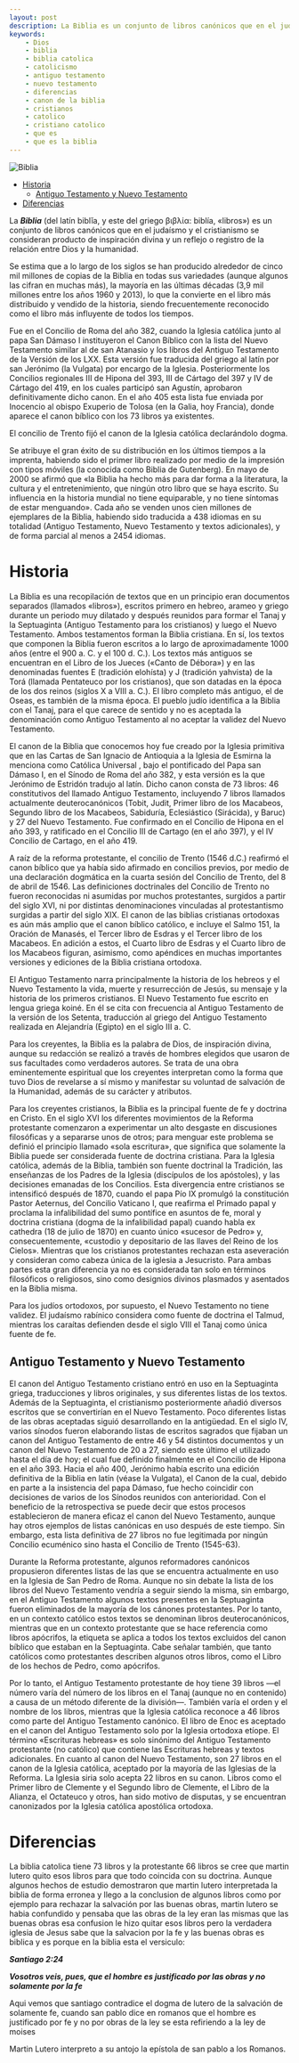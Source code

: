 ```yaml
---
layout: post
description: La Biblia es un conjunto de libros canónicos que en el judaísmo y el cristianismo se consideran producto de inspiración divina y un reflejo o registro de la relación entre Dios y la humanidad escritos primero en hebreo, arameo y griego durante un periodo muy dilatado y después reunidos para formar el Tanaj y la Septuaginta (Antiguo Testamento para los cristianos) y luego el Nuevo Testamento. Ambos testamentos forman la Biblia cristiana
keywords:
    - Dios
    - biblia
    - biblia catolica
    - catolicismo
    - antiguo testamento
    - nuevo testamento
    - diferencias 
    - canon de la biblia
    - cristianos
    - catolico
    - cristiano catolico
    - que es
    - que es la biblia
---
```


![Biblia](https://dylan14567.github.io/assets/img/Biblia.jpg)

- [Historia](#historia)
   - [Antiguo Testamento y Nuevo Testamento](#antiguo-testamento-y-nuevo-testamento)
- [Diferencias](#diferencias)

La ***Biblia*** (del latín biblĭa, y este del griego βιβλία: biblía, «libros»)​ es un conjunto de libros canónicos que en el judaísmo y el cristianismo se consideran producto de inspiración divina y un reflejo o registro de la relación entre Dios y la humanidad.

Se estima que a lo largo de los siglos se han producido alrededor de cinco mil millones de copias de la Biblia en todas sus variedades (aunque algunos las cifran en muchas más​), la mayoría en las últimas décadas (3,9 mil millones entre los años 1960 y 2013​), lo que la convierte en el libro más distribuido y vendido de la historia, siendo frecuentemente reconocido como el libro más influyente de todos los tiempos.​​

Fue en el Concilio de Roma del año 382, cuando la Iglesia católica junto al papa San Dámaso I instituyeron el Canon Bíblico con la lista del Nuevo Testamento similar al de san Atanasio y los libros del Antiguo Testamento de la Versión de los LXX. Esta versión fue traducida del griego al latín por san Jerónimo (la Vulgata) por encargo de la Iglesia. Posteriormente los Concilios regionales III de Hipona del 393, III de Cártago del 397 y IV de Cártago del 419, en los cuales participó san Agustín, aprobaron definitivamente dicho canon. En el año 405 esta lista fue enviada por Inocencio al obispo Exuperio de Tolosa (en la Galia, hoy Francia), donde aparece el canon bíblico con los 73 libros ya existentes.

El concilio de Trento fijó el canon de la Iglesia católica declarándolo dogma.

Se atribuye el gran éxito de su distribución en los últimos tiempos a la imprenta, habiendo sido el primer libro realizado por medio de la impresión con tipos móviles (la conocida como Biblia de Gutenberg).​ En mayo de 2000 se afirmó que «la Biblia ha hecho más para dar forma a la literatura, la cultura y el entretenimiento, que ningún otro libro que se haya escrito. Su influencia en la historia mundial no tiene equiparable, y no tiene síntomas de estar menguando».​ Cada año se venden unos cien millones de ejemplares de la Biblia,​​ habiendo sido traducida a 438 idiomas en su totalidad (Antiguo Testamento, Nuevo Testamento y textos adicionales), y de forma parcial al menos a 2454 idiomas.

# Historia

La Biblia es una recopilación de textos que en un principio eran documentos separados (llamados «libros»), escritos primero en hebreo, arameo y griego durante un periodo muy dilatado y después reunidos para formar el Tanaj y la Septuaginta (Antiguo Testamento para los cristianos) y luego el Nuevo Testamento. Ambos testamentos forman la Biblia cristiana. En sí, los textos que componen la Biblia fueron escritos a lo largo de aproximadamente 1000 años (entre el 900 a. C. y el 100 d. C.). Los textos más antiguos se encuentran en el Libro de los Jueces («Canto de Débora») y en las denominadas fuentes E (tradición elohísta) y J (tradición yahvista) de la Torá (llamada Pentateuco por los cristianos), que son datadas en la época de los dos reinos (siglos X a VIII a. C.). El libro completo más antiguo, el de Oseas, es también de la misma época. El pueblo judío identifica a la Biblia con el Tanaj, para el que carece de sentido y no es aceptada la denominación como Antiguo Testamento al no aceptar la validez del Nuevo Testamento.

El canon de la Biblia que conocemos hoy fue creado por la Iglesia primitiva que en las Cartas de San Ignacio de Antioquia a la Iglesia de Esmirna la menciona como Católica Universal , bajo el pontificado del  Papa san Dámaso I, en el Sínodo de Roma del año 382, y esta versión es la que Jerónimo de Estridón tradujo al latín. Dicho canon consta de 73 libros: 46 constitutivos del llamado Antiguo Testamento, incluyendo 7 libros llamados actualmente deuterocanónicos (Tobit, Judit, Primer libro de los Macabeos, Segundo libro de los Macabeos, Sabiduría, Eclesiástico (Sirácida), y Baruc) y 27 del Nuevo Testamento. Fue confirmado en el Concilio de Hipona en el año 393, y ratificado en el Concilio III de Cartago (en el año 397), y el IV Concilio de Cartago, en el año 419.

A raíz de la reforma protestante, el concilio de Trento (1546 d.C.) reafirmó el canon bíblico que ya había sido afirmado en concilios previos, por medio de una declaración dogmática en la cuarta sesión del Concilio de Trento, del 8 de abril de 1546. Las definiciones doctrinales del Concilio de Trento no fueron reconocidas ni asumidas por muchos protestantes, surgidos a partir del siglo XVI, ni por distintas denominaciones vinculadas al protestantismo surgidas a partir del siglo XIX. El canon de las biblias cristianas ortodoxas es aún más amplio que el canon bíblico católico, e incluye el Salmo 151, la Oración de Manasés, el Tercer libro de Esdras y el Tercer libro de los Macabeos. En adición a estos, el Cuarto libro de Esdras y el Cuarto libro de los Macabeos figuran, asimismo, como apéndices en muchas importantes versiones y ediciones de la Biblia cristiana ortodoxa.

El Antiguo Testamento narra principalmente la historia de los hebreos y el Nuevo Testamento la vida, muerte y resurrección de Jesús, su mensaje y la historia de los primeros cristianos. El Nuevo Testamento fue escrito en lengua griega koiné. En él se cita con frecuencia al Antiguo Testamento de la versión de los Setenta, traducción al griego del Antiguo Testamento realizada en Alejandría (Egipto) en el siglo III a. C.

Para los creyentes, la Biblia es la palabra de Dios, de inspiración divina, aunque su redacción se realizó a través de hombres elegidos que usaron de sus facultades como verdaderos autores. Se trata de una obra eminentemente espiritual que los creyentes interpretan como la forma que tuvo Dios de revelarse a sí mismo y manifestar su voluntad de salvación de la Humanidad, además de su carácter y atributos.

Para los creyentes cristianos, la Biblia es la principal fuente de fe y doctrina en Cristo. En el siglo XVI los diferentes movimientos de la Reforma protestante comenzaron a experimentar un alto desgaste en discusiones filosóficas y a separarse unos de otros; para menguar este problema se definió el principio llamado «sola escritura», que significa que solamente la Biblia puede ser considerada fuente de doctrina cristiana. Para la Iglesia católica, además de la Biblia, también son fuente doctrinal la Tradición, las enseñanzas de los Padres de la Iglesia (discípulos de los apóstoles), y las decisiones emanadas de los Concilios. Esta divergencia entre cristianos se intensificó después de 1870, cuando el papa Pío IX promulgó la constitución Pastor Aeternus, del Concilio Vaticano I, que reafirma el Primado papal y proclama la infalibilidad del sumo pontífice en asuntos de fe, moral y doctrina cristiana (dogma de la infalibilidad papal) cuando habla ex cathedra (18 de julio de 1870) en cuanto único «sucesor de Pedro» y, consecuentemente, «custodio y depositario de las llaves del Reino de los Cielos». Mientras que los cristianos protestantes rechazan esta aseveración y consideran como cabeza única de la iglesia a Jesucristo. Para ambas partes esta gran diferencia ya no es considerada tan solo en términos filosóficos o religiosos, sino como designios divinos plasmados y asentados en la Biblia misma.

Para los judíos ortodoxos, por supuesto, el Nuevo Testamento no tiene validez. El judaísmo rabínico considera como fuente de doctrina el Talmud, mientras los caraítas defienden desde el siglo VIII el Tanaj como única fuente de fe.

## Antiguo Testamento y Nuevo Testamento

El canon del Antiguo Testamento cristiano entró en uso en la Septuaginta griega, traducciones y libros originales, y sus diferentes listas de los textos. Además de la Septuaginta, el cristianismo posteriormente añadió diversos escritos que se convertirían en el Nuevo Testamento. Poco diferentes listas de las obras aceptadas siguió desarrollando en la antigüedad. En el siglo IV, varios sínodos fueron elaborando listas de escritos sagrados que fijaban un canon del Antiguo Testamento de entre 46 y 54 distintos documentos y un canon del Nuevo Testamento de 20 a 27, siendo este último el utilizado hasta el día de hoy; el cual fue definido finalmente en el Concilio de Hipona en el año 393. Hacia el año 400, Jerónimo había escrito una edición definitiva de la Biblia en latín (véase la Vulgata), el Canon de la cual, debido en parte a la insistencia del papa Dámaso, fue hecho coincidir con decisiones de varios de los Sínodos reunidos con anterioridad. Con el beneficio de la retrospectiva se puede decir que estos procesos establecieron de manera eficaz el canon del Nuevo Testamento, aunque hay otros ejemplos de listas canónicas en uso después de este tiempo. Sin embargo, esta lista definitiva de 27 libros no fue legitimada por ningún Concilio ecuménico sino hasta el Concilio de Trento (1545-63).

Durante la Reforma protestante, algunos reformadores canónicos propusieron diferentes listas de las que se encuentra actualmente en uso en la Iglesia de San Pedro de Roma. Aunque no sin debate la lista de los libros del Nuevo Testamento vendría a seguir siendo la misma, sin embargo, en el Antiguo Testamento algunos textos presentes en la Septuaginta fueron eliminados de la mayoría de los cánones protestantes. Por lo tanto, en un contexto católico estos textos se denominan libros deuterocanónicos, mientras que en un contexto protestante que se hace referencia como libros apócrifos, la etiqueta se aplica a todos los textos excluidos del canon bíblico que estaban en la Septuaginta. Cabe señalar también, que tanto católicos como protestantes describen algunos otros libros, como el Libro de los hechos de Pedro, como apócrifos.

Por lo tanto, el Antiguo Testamento protestante de hoy tiene 39 libros —el número varía del número de los libros en el Tanaj (aunque no en contenido) a causa de un método diferente de la división—. También varía el orden y el nombre de los libros, mientras que la Iglesia católica reconoce a 46 libros como parte del Antiguo Testamento canónico. El libro de Enoc es aceptado en el canon del Antiguo Testamento solo por la Iglesia ortodoxa etíope. El término «Escrituras hebreas» es solo sinónimo del Antiguo Testamento protestante (no católico) que contiene las Escrituras hebreas y textos adicionales. En cuanto al canon del Nuevo Testamento, son 27 libros en el canon de la Iglesia católica, aceptado por la mayoría de las Iglesias de la Reforma. La Iglesia siria solo acepta 22 libros en su canon. Libros como el Primer libro de Clemente y el Segundo libro de Clemente, el Libro de la Alianza, el Octateuco y otros, han sido motivo de disputas, y se encuentran canonizados por la Iglesia católica apostólica ortodoxa.

# Diferencias

La biblia catolica tiene 73 libros y la protestante 66 libros se cree que martin lutero quito esos libros para que todo coincida con su doctrina. Aunque algunos hechos de estudio demostraron que martin lutero interpretada la biblia de forma erronea y llego a la conclusion de algunos libros como por ejemplo para rechazar la salvación por las buenas obras, martin lutero se habia confundido y pensaba que las obras de la ley eran las mismas que las buenas obras esa confusion le hizo quitar esos libros pero la verdadera iglesia de Jesus sabe que la salvacion por la fe y las buenas obras es biblica y es porque en la biblia esta el versiculo:

***Santiago 2:24***

***Vosotros veis, pues, que el hombre es justificado por las obras y no solamente por la fe***

Aqui vemos que santiago contradice el dogma de lutero de la salvación de solamente fe, cuando san pablo dice en romanos que el hombre es justificado por fe y no por obras de la ley se esta refiriendo a la ley de moises

Martin Lutero interpreto a su antojo la epístola de san pablo a los Romanos.
